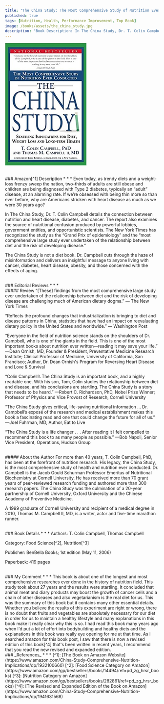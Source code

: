 ```yaml
---
title: "The China Study: The Most Comprehensive Study of Nutrition Ever Conducted And the Startling Implications for Diet, Weight Loss, And Long-term Health"
published: true
tags: [Nutrition, Health, Performance Improvement, Top Book]
image: /books/assets/the_china_study.jpg
description: "Book Description: In The China Study, Dr. T. Colin Campbell details the connection between nutrition and heart disease, diabetes, and cancer. The report also examines the source of nutritional confusion produced by powerful lobbies, government entities, and opportunistic scientists. The New York Times has recognized the study as the \"Grand Prix of epidemiology\" and the \"most comprehensive large study ever undertaken of the relationship between diet and the risk of developing disease.\""
---
```


![](/books/assets/the_china_study.jpg)

<br>
### Amazon[^1] Description
* * *
Even today, as trendy diets and a weight-loss frenzy sweep the nation, two-thirds of adults are still obese and children are being diagnosed with Type 2 diabetes, typically an “adult” disease, at an alarming rate. If we’re obsessed with being thin more so than ever before, why are Americans stricken with heart disease as much as we were 30 years ago?

In The China Study, Dr. T. Colin Campbell details the connection between nutrition and heart disease, diabetes, and cancer. The report also examines the source of nutritional confusion produced by powerful lobbies, government entities, and opportunistic scientists. The New York Times has recognized the study as the “Grand Prix of epidemiology” and the “most comprehensive large study ever undertaken of the relationship between diet and the risk of developing disease.”

The China Study is not a diet book. Dr. Campbell cuts through the haze of misinformation and delivers an insightful message to anyone living with cancer, diabetes, heart disease, obesity, and those concerned with the effects of aging.

<br>
### Editorial Reviews
* * *
<br>
##### Review
“[These] findings from the most comprehensive large study ever undertaken of the relationship between diet and the risk of developing disease are challenging much of American dietary dogma.”
— The New York Times

“Reflects the profound changes that industrialization is bringing to diet and disease patterns in China, statistics that have had an impact on reevaluating dietary policy in the United States and worldwide.”
— Washington Post

“Everyone in the field of nutrition science stands on the shoulders of Dr. Campbell, who is one of the giants in the field. This is one of the most important books about nutrition ever written—reading it may save your life.”
—Dean Ornish, MD, Founder & President, Preventative Medicine Research Institute; Clinical Professor of Medicine, University of California, San Francisco; Author, Dr. Dean Ornish's Program for Reversing Heart Disease and Love & Survival

“Colin Campbell’s The China Study is an important book, and a highly readable one. With his son, Tom, Colin studies the relationship between diet and disease, and his conclusions are startling. The China Study is a story that needs to be heard.”
—Robert C. Richardson, PhD, Nobel Prize Winner; Professor of Physics and Vice Provost of Research, Cornell University

“The China Study gives critical, life-saving nutritional information … Dr. Campbell’s exposé of the research and medical establishment makes this book a fascinating read and one that could change the future for all of us.”
—Joel Fuhrman, MD, Author, Eat to Live

“The China Study is a life changer . . . After reading it I felt compelled to recommend this book to as many people as possible.”
—Bob Napoli, Senior Vice President, Operations, Hudson Group

<br>
##### About the Author
For more than 40 years, T. Colin Campbell, PhD, has been at the forefront of nutrition research. His legacy, the China Study, is the most comprehensive study of health and nutrition ever conducted. Dr. Campbell is the Jacob Gould Schurman Professor Emeritus of Nutritional Biochemistry at Cornell University. He has received more than 70 grant years of peer-reviewed research funding and authored more than 300 research papers. The China Study was the culmination of a 20-year partnership of Cornell University, Oxford University and the Chinese Academy of Preventive Medicine.

A 1999 graduate of Cornell University and recipient of a medical degree in 2010, Thomas M. Campbell II, MD, is a writer, actor and five-time marathon runner.

<br>
### Book Details
* * *
Authors: T. Colin Campbell, Thomas Campbell

Category: Food Science[^2], Nutrition[^3]

Publisher: BenBella Books; 1st edition (May 11, 2006)

Paperback: 419 pages

<br>
### My Comment
* * *
This book is about one of the longest and most comprehensive researches ever done in the history of nutrition field. This study took about 27 years and the results were startling. It concluded that animal meat and diary products may boost the growth of cancer cells and a chain of other diseases and also vegetarianism is the real diet for us. This was the summary of this book but it contains many other essential details. Whether you believe the results of this experiment are right or wrong, there is no doubt that fruits and vegetables are absolutely necessary for our diet in order for us to maintain a healthy lifestyle and many explanations in this book make it really clear why this is so.
I had read this book many years ago when I'd put a lot of effort into bodybuilding and healthy diets and the explanations in this book was really eye opening for me at that time. As I searched amazon for this book post, I saw that there is now a revised edition of this book[^4] that's been written in recent years, I recommend that you read the new revised and expanded edition.

<br>
### _References_
* * *
[^1]: [The Book on Amazon Website](https://www.amazon.com/China-Study-Comprehensive-Nutrition-Implications/dp/1932100660)
[^2]: [Food Science Category on Amazon](https://www.amazon.com/gp/bestsellers/books/14494/ref=pd_zg_hrsr_books)
[^3]: [Nutrition Category on Amazon](https://www.amazon.com/gp/bestsellers/books/282861/ref=pd_zg_hrsr_books)
[^4]: [The Revised and Expanded Edition of the Book on Amazon](https://www.amazon.com/China-Study-Comprehensive-Nutrition-Implications/dp/1941631568)
